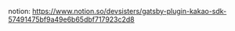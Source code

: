 notion: <https://www.notion.so/devsisters/gatsby-plugin-kakao-sdk-57491475bf9a49e6b65dbf717923c2d8>
